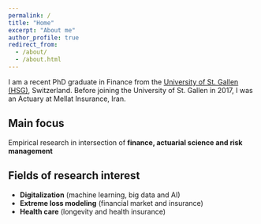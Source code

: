 ```yaml
---
permalink: /
title: "Home"
excerpt: "About me"
author_profile: true
redirect_from: 
  - /about/
  - /about.html
---
```


I am a recent PhD graduate in Finance from the [University of St. Gallen (HSG)](https://www.unisg.ch/en/), Switzerland. Before joining the University of St. Gallen in 2017, I was an Actuary at Mellat Insurance, Iran.

## Main focus ##
Empirical research in intersection of **finance, actuarial science and risk management**

## Fields of research interest ## 
* **Digitalization** (machine learning, big data and AI)
* **Extreme loss modeling** (financial market and insurance)
* **Health care** (longevity and health insurance)


